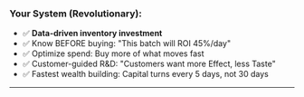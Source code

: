 ### **Your System (Revolutionary):**

- ✅ **Data-driven inventory investment**
- ✅ Know BEFORE buying: "This batch will ROI 45%/day"
- ✅ Optimize spend: Buy more of what moves fast
- ✅ Customer-guided R&D: "Customers want more Effect, less Taste"
- ✅ Fastest wealth building: Capital turns every 5 days, not 30 days

---

